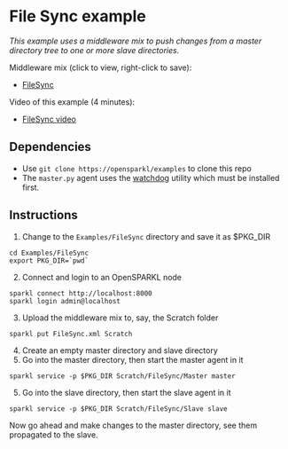 # File Sync example
_This example uses a middleware mix to push changes from a master directory
tree to one or more slave directories._

Middleware mix (click to view, right-click to save):

* [FileSync](https://rawgit.com/jacobythwaites/examples/file_sync/Examples/FileSync/FileSync.xml)

Video of this example (4 minutes):

* [FileSync video](https://vimeo.com/289874337)

## Dependencies

* Use `git clone https://opensparkl/examples` to clone this repo
* The `master.py` agent uses the [watchdog](https://pythonhosted.org/watchdog/) utility which
  must be installed first.

## Instructions
1. Change to the `Examples/FileSync` directory and save it as $PKG_DIR
```
cd Examples/FileSync
export PKG_DIR=`pwd`
```
2. Connect and login to an OpenSPARKL node
```
sparkl connect http://localhost:8000
sparkl login admin@localhost
```
3. Upload the middleware mix to, say, the Scratch folder
```
sparkl put FileSync.xml Scratch
```
4. Create an empty master directory and slave directory
5. Go into the master directory, then start the master agent in it
```
sparkl service -p $PKG_DIR Scratch/FileSync/Master master
```
5. Go into the slave directory, then start the slave agent in it
```
sparkl service -p $PKG_DIR Scratch/FileSync/Slave slave
```

Now go ahead and make changes to the master directory, see them 
propagated to the slave.
